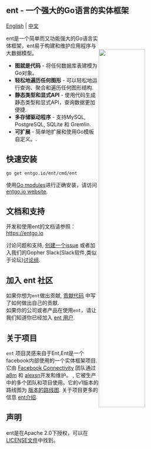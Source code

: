 ## ent - 一个强大的Go语言的实体框架

[English](README.md) | [中文](README_zh.md)

<img width="50%" 
align="right"
style="display: block; margin:40px auto;" 
src="https://s3.eu-central-1.amazonaws.com/entgo.io/assets/gopher_graph.png"/>

ent是一个简单而又功能强大的Go语言实体框架，ent易于构建和维护应用程序与大数据模型。

- **图就是代码** - 将任何数据库表建模为Go对象。
- **轻松地遍历任何图形** - 可以轻松地运行查询、聚合和遍历任何图形结构.
- **静态类型和显式API** - 使用代码生成静态类型和显式API，查询数据更加便捷.
- **多存储驱动程序** - 支持MySQL, PostgreSQL, SQLite 和 Gremlin.
- **可扩展** - 简单地扩展和使用Go模板自定义。.

## 快速安装
```console
go get entgo.io/ent/cmd/ent
```

使用[Go modules]进行正确安装，请访问[entgo.io website][entgo instal].

## 文档和支持
开发和使用ent的文档请参照： https://entgo.io

讨论问题和支持, [创建一个issue](https://github.com/facebook/ent/issues/new/choose) 或者加入我们的Gopher Slack(Slack软件,类似于论坛)[讨论组](https://gophers.slack.com/archives/C01FMSQDT53). 

## 加入 ent 社区
如果你想为`ent`做出贡献, [贡献代码](CONTRIBUTING.md) 中写了如何做出自己的贡献.  
如果你的公司或者产品在使用`ent`，请让我们知道你已经加入 [ent 用户](https://github.com/facebook/ent/wiki/ent-users).

## 关于项目
`ent` 项目灵感来自于Ent,Ent是一个facebook内部使用的一个实体框架项目. 它由 [Facebook Connectivity][fbc] 团队通过 [a8m](https://github.com/a8m) 和 [alexsn](https://github.com/alexsn)开发和维护。
, 它被生产中的多个团队和项目使用。它的v1版本的路线图为 [版本的路线图](https://github.com/facebook/ent/issues/46). 
关于项目更多的信息 [ent介绍](https://entgo.io/blog/2019/10/03/introducing-ent).

## 声明
ent是在Apache 2.0下授权，可以在[LICENSE文件](LICENSE)中找到。

[entgo instal]: https://entgo.io/docs/code-gen/#version-compatibility-between-entc-and-ent
[Go modules]: https://github.com/golang/go/wiki/Modules#quick-start
[fbc]: https://connectivity.fb.com
